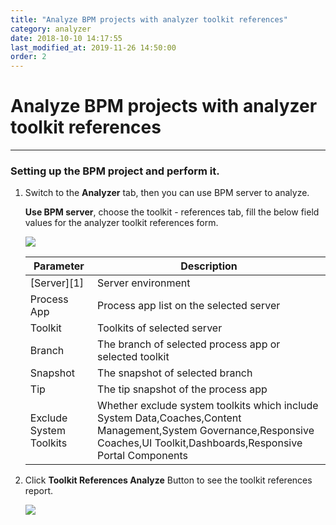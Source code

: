```yaml
---
title: "Analyze BPM projects with analyzer toolkit references"
category: analyzer
date: 2018-10-10 14:17:55
last_modified_at: 2019-11-26 14:50:00
order: 2
---
```


# Analyze BPM projects with analyzer toolkit references
***
### Setting up the BPM project and perform it.

 1. Switch to the **Analyzer** tab, then you can use BPM server to analyze.

      **Use BPM server**, choose the toolkit - references tab, fill the below field values for the analyzer toolkit references form.

      ![][analyzer_toolkit_references]

     |   Parameter   | Description    |
      | ------------- |----------------|
      | [Server][1]   |Server environment|
      | Process App   |Process app list on the selected server|
      | Toolkit       |Toolkits of  selected server|
      | Branch        |The branch of selected process app or selected toolkit|
      |Snapshot       |The snapshot of selected branch|
      |Tip            |The tip snapshot of the process app|
      |Exclude System Toolkits|Whether exclude system toolkits which include System Data,Coaches,Content Management,System Governance,Responsive Coaches,UI Toolkit,Dashboards,Responsive Portal Components|
   
   2. Click **Toolkit References Analyze** Button to see the toolkit references report.

      ![][analyzer_toolkit_references_report]


[analyzer_toolkit_references]: ../images/analyzer/analyzer_toolkit_references.PNG
[analyzer_toolkit_references_report]: ../images/analyzer/analyzer_toolkit_references_report.PNG

